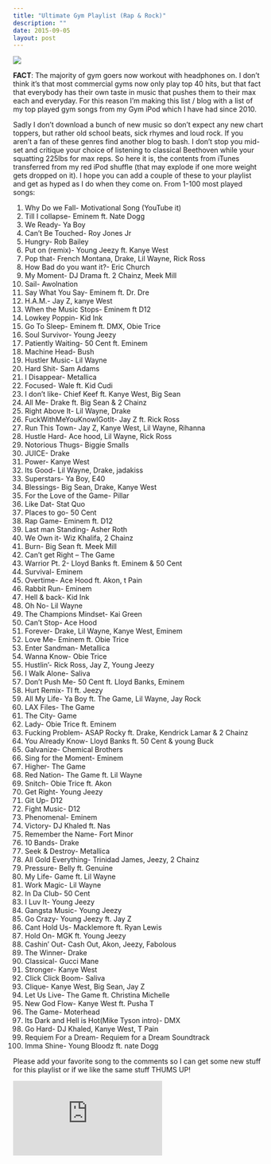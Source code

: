 ```yaml
---
title: "Ultimate Gym Playlist (Rap & Rock)"
description: ""
date: 2015-09-05
layout: post
---
```


![](http://www.modernman.com/wp-content/uploads/2012/08/headphones5101.jpg)

**FACT**: The majority of gym goers now workout with headphones on. I don’t think
it’s that most commercial gyms now only play top 40 hits, but that fact that
everybody has their own taste in music that pushes them to their max each and
everyday. For this reason I’m making this list / blog with a list of my top
played gym songs from my Gym iPod which I have had since 2010.

Sadly I don’t download a bunch of new music so don’t expect any new chart
toppers, but rather old school beats, sick rhymes and loud rock. If you aren’t a
fan of these genres find another blog to bash. I don’t stop you mid-set and
critique your choice of listening to classical Beethoven while your squatting
225lbs for max reps. So here it is, the contents from iTunes transferred from my
red iPod shuffle (that may explode if one more weight gets dropped on it). I
hope you can add a couple of these to your playlist and get as hyped as I do
when they come on. From 1-100 most played songs:

1. Why Do we Fall- Motivational Song (YouTube it) 
2. Till I collapse- Eminem ft. Nate Dogg 
3. We Ready- Ya Boy 
4. Can’t Be Touched- Roy Jones Jr 
5. Hungry- Rob Bailey 
6. Put on (remix)- Young Jeezy ft. Kanye West
7. Pop that- French Montana, Drake, Lil Wayne, Rick Ross 
8. How Bad do you want it?- Eric Church 
9. My Moment- DJ Drama ft. 2 Chainz, Meek Mill
10. Sail- Awolnation 
11. Say What You Say- Eminem ft. Dr. Dre 
12. H.A.M.- Jay Z, kanye West 
13. When the Music Stops- Eminem ft D12 
14. Lowkey Poppin- Kid Ink 
15. Go To Sleep- Eminem ft. DMX, Obie Trice 
16. Soul Survivor- Young Jeezy 
17. Patiently Waiting- 50 Cent ft. Eminem 
18. Machine Head- Bush 
19. Hustler Music- Lil Wayne 
20. Hard Shit- Sam Adams
21. I Disappear- Metallica 
22. Focused- Wale ft. Kid Cudi 
23. I don’t like- Chief Keef ft. Kanye West, Big Sean 
24. All Me- Drake ft. Big Sean & 2 Chainz 
25. Right Above It- Lil Wayne, Drake 
26. FuckWithMeYouKnowIGotIt- Jay Z ft. Rick Ross 
27. Run This Town- Jay Z, Kanye West, Lil Wayne, Rihanna 
28. Hustle Hard- Ace hood, Lil Wayne, Rick Ross 
29. Notorious Thugs- Biggie Smalls 
30. JUICE- Drake 
31. Power- Kanye West 
32. Its Good- Lil Wayne, Drake, jadakiss 
33. Superstars- Ya Boy, E40 
34. Blessings- Big Sean, Drake, Kanye West 
35. For the Love of the Game- Pillar 
36. Like Dat- Stat Quo 
37. Places to go- 50 Cent 
38. Rap Game- Eminem ft. D12 
39. Last man Standing- Asher Roth 
40. We Own it- Wiz Khalifa, 2 Chainz 
41. Burn- Big Sean ft. Meek Mill 
42. Can’t get Right – The Game 
43. Warrior Pt. 2- Lloyd Banks ft. Eminem & 50 Cent 
44. Survival- Eminem 
45. Overtime- Ace Hood ft. Akon, t Pain 
46. Rabbit Run- Eminem 
47. Hell & back- Kid Ink 
48. Oh No- Lil Wayne 
49. The Champions Mindset- Kai Green 
50. Can’t Stop- Ace Hood 
51. Forever- Drake, Lil Wayne, Kanye West, Eminem 
52. Love Me- Eminem ft. Obie Trice 
53. Enter Sandman- Metallica 
54. Wanna Know- Obie Trice 
55. Hustlin’- Rick Ross, Jay Z, Young Jeezy 
56. I Walk Alone- Saliva 
57. Don’t Push Me- 50 Cent ft. Lloyd Banks, Eminem 
58. Hurt Remix- TI ft. Jeezy 
59. All My Life- Ya Boy ft. The Game, Lil Wayne, Jay Rock 
60. LAX Files- The Game 
61. The City- Game 
62. Lady- Obie Trice ft. Eminem 
63. Fucking Problem- ASAP Rocky ft. Drake, Kendrick Lamar & 2 Chainz 
64. You Already Know- Lloyd Banks ft. 50 Cent & young Buck 
65. Galvanize- Chemical Brothers 
66. Sing for the Moment- Eminem 
67. Higher- The Game 
68. Red Nation- The Game ft. Lil Wayne 
69. Snitch- Obie Trice ft. Akon 
70. Get Right- Young Jeezy 
71. Git Up- D12 
72. Fight Music- D12 
73. Phenomenal- Eminem 
74. Victory- DJ Khaled ft. Nas 
75. Remember the Name- Fort Minor 
76. 10 Bands- Drake 
77. Seek & Destroy- Metallica 
78. All Gold Everything- Trinidad James, Jeezy, 2 Chainz 
79. Pressure- Belly ft. Genuine 
80. My Life- Game ft. Lil Wayne 
81. Work Magic- Lil Wayne 
82. In Da Club- 50 Cent 
83. I Luv It- Young Jeezy 
84. Gangsta Music- Young Jeezy 
85. Go Crazy- Young Jeezy ft. Jay Z 
86. Cant Hold Us- Macklemore ft. Ryan Lewis 
87. Hold On- MGK ft. Young Jeezy 
88. Cashin’ Out- Cash Out, Akon, Jeezy, Fabolous 
89. The Winner- Drake 
90. Classical- Gucci Mane 
91. Stronger- Kanye West 
92. Click Click Boom- Saliva 
93. Clique- Kanye West, Big Sean, Jay Z 
94. Let Us Live- The Game ft. Christina Michelle 
95. New God Flow- Kanye West ft. Pusha T 
96. The Game- Moterhead 
97. Its Dark and Hell is Hot(Mike Tyson intro)- DMX 
98. Go Hard- DJ Khaled, Kanye West, T Pain 
99. Requiem For a Dream- Requiem for a Dream Soundtrack 
100. Imma Shine- Young Bloodz ft. nate Dogg 

Please add your favorite song to the comments so I can get
some new stuff for this playlist or if we like the same stuff THUMS
UP\!


![](http://www.jkand.com/metsys/cms/services/resize.php?o=landscape&s=500&c=80&src=blog&f=wp-content/uploads/2014/09/BeatsbyDre_LebronJames_Gym_0015-copy.jpg)
